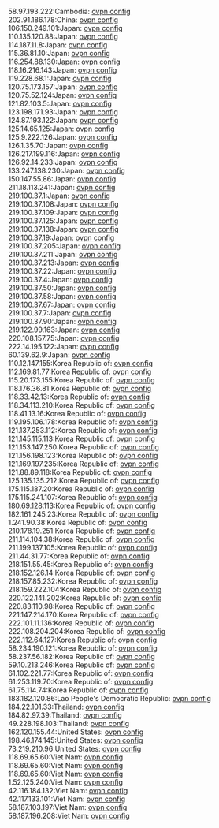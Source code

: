 58.97.193.222:Cambodia: [ovpn config](vpn/58_97_193_222.ovpn)  
202.91.186.178:China: [ovpn config](vpn/202_91_186_178.ovpn)  
106.150.249.101:Japan: [ovpn config](vpn/106_150_249_101.ovpn)  
110.135.120.88:Japan: [ovpn config](vpn/110_135_120_88.ovpn)  
114.187.11.8:Japan: [ovpn config](vpn/114_187_11_8.ovpn)  
115.36.81.10:Japan: [ovpn config](vpn/115_36_81_10.ovpn)  
116.254.88.130:Japan: [ovpn config](vpn/116_254_88_130.ovpn)  
118.16.216.143:Japan: [ovpn config](vpn/118_16_216_143.ovpn)  
119.228.68.1:Japan: [ovpn config](vpn/119_228_68_1.ovpn)  
120.75.173.157:Japan: [ovpn config](vpn/120_75_173_157.ovpn)  
120.75.52.124:Japan: [ovpn config](vpn/120_75_52_124.ovpn)  
121.82.103.5:Japan: [ovpn config](vpn/121_82_103_5.ovpn)  
123.198.171.93:Japan: [ovpn config](vpn/123_198_171_93.ovpn)  
124.87.193.122:Japan: [ovpn config](vpn/124_87_193_122.ovpn)  
125.14.65.125:Japan: [ovpn config](vpn/125_14_65_125.ovpn)  
125.9.222.126:Japan: [ovpn config](vpn/125_9_222_126.ovpn)  
126.1.35.70:Japan: [ovpn config](vpn/126_1_35_70.ovpn)  
126.217.199.116:Japan: [ovpn config](vpn/126_217_199_116.ovpn)  
126.92.14.233:Japan: [ovpn config](vpn/126_92_14_233.ovpn)  
133.247.138.230:Japan: [ovpn config](vpn/133_247_138_230.ovpn)  
150.147.55.86:Japan: [ovpn config](vpn/150_147_55_86.ovpn)  
211.18.113.241:Japan: [ovpn config](vpn/211_18_113_241.ovpn)  
219.100.37.1:Japan: [ovpn config](vpn/219_100_37_1.ovpn)  
219.100.37.108:Japan: [ovpn config](vpn/219_100_37_108.ovpn)  
219.100.37.109:Japan: [ovpn config](vpn/219_100_37_109.ovpn)  
219.100.37.125:Japan: [ovpn config](vpn/219_100_37_125.ovpn)  
219.100.37.138:Japan: [ovpn config](vpn/219_100_37_138.ovpn)  
219.100.37.19:Japan: [ovpn config](vpn/219_100_37_19.ovpn)  
219.100.37.205:Japan: [ovpn config](vpn/219_100_37_205.ovpn)  
219.100.37.211:Japan: [ovpn config](vpn/219_100_37_211.ovpn)  
219.100.37.213:Japan: [ovpn config](vpn/219_100_37_213.ovpn)  
219.100.37.22:Japan: [ovpn config](vpn/219_100_37_22.ovpn)  
219.100.37.4:Japan: [ovpn config](vpn/219_100_37_4.ovpn)  
219.100.37.50:Japan: [ovpn config](vpn/219_100_37_50.ovpn)  
219.100.37.58:Japan: [ovpn config](vpn/219_100_37_58.ovpn)  
219.100.37.67:Japan: [ovpn config](vpn/219_100_37_67.ovpn)  
219.100.37.7:Japan: [ovpn config](vpn/219_100_37_7.ovpn)  
219.100.37.90:Japan: [ovpn config](vpn/219_100_37_90.ovpn)  
219.122.99.163:Japan: [ovpn config](vpn/219_122_99_163.ovpn)  
220.108.157.75:Japan: [ovpn config](vpn/220_108_157_75.ovpn)  
222.14.195.122:Japan: [ovpn config](vpn/222_14_195_122.ovpn)  
60.139.62.9:Japan: [ovpn config](vpn/60_139_62_9.ovpn)  
110.12.147.155:Korea Republic of: [ovpn config](vpn/110_12_147_155.ovpn)  
112.169.81.77:Korea Republic of: [ovpn config](vpn/112_169_81_77.ovpn)  
115.20.173.155:Korea Republic of: [ovpn config](vpn/115_20_173_155.ovpn)  
118.176.36.81:Korea Republic of: [ovpn config](vpn/118_176_36_81.ovpn)  
118.33.42.13:Korea Republic of: [ovpn config](vpn/118_33_42_13.ovpn)  
118.34.113.210:Korea Republic of: [ovpn config](vpn/118_34_113_210.ovpn)  
118.41.13.16:Korea Republic of: [ovpn config](vpn/118_41_13_16.ovpn)  
119.195.106.178:Korea Republic of: [ovpn config](vpn/119_195_106_178.ovpn)  
121.137.253.112:Korea Republic of: [ovpn config](vpn/121_137_253_112.ovpn)  
121.145.115.113:Korea Republic of: [ovpn config](vpn/121_145_115_113.ovpn)  
121.153.147.250:Korea Republic of: [ovpn config](vpn/121_153_147_250.ovpn)  
121.156.198.123:Korea Republic of: [ovpn config](vpn/121_156_198_123.ovpn)  
121.169.197.235:Korea Republic of: [ovpn config](vpn/121_169_197_235.ovpn)  
121.88.89.118:Korea Republic of: [ovpn config](vpn/121_88_89_118.ovpn)  
125.135.135.212:Korea Republic of: [ovpn config](vpn/125_135_135_212.ovpn)  
175.115.187.20:Korea Republic of: [ovpn config](vpn/175_115_187_20.ovpn)  
175.115.241.107:Korea Republic of: [ovpn config](vpn/175_115_241_107.ovpn)  
180.69.128.113:Korea Republic of: [ovpn config](vpn/180_69_128_113.ovpn)  
182.161.245.23:Korea Republic of: [ovpn config](vpn/182_161_245_23.ovpn)  
1.241.90.38:Korea Republic of: [ovpn config](vpn/1_241_90_38.ovpn)  
210.178.19.251:Korea Republic of: [ovpn config](vpn/210_178_19_251.ovpn)  
211.114.104.38:Korea Republic of: [ovpn config](vpn/211_114_104_38.ovpn)  
211.199.137.105:Korea Republic of: [ovpn config](vpn/211_199_137_105.ovpn)  
211.44.31.77:Korea Republic of: [ovpn config](vpn/211_44_31_77.ovpn)  
218.151.55.45:Korea Republic of: [ovpn config](vpn/218_151_55_45.ovpn)  
218.152.126.14:Korea Republic of: [ovpn config](vpn/218_152_126_14.ovpn)  
218.157.85.232:Korea Republic of: [ovpn config](vpn/218_157_85_232.ovpn)  
218.159.222.104:Korea Republic of: [ovpn config](vpn/218_159_222_104.ovpn)  
220.122.141.202:Korea Republic of: [ovpn config](vpn/220_122_141_202.ovpn)  
220.83.110.98:Korea Republic of: [ovpn config](vpn/220_83_110_98.ovpn)  
221.147.214.170:Korea Republic of: [ovpn config](vpn/221_147_214_170.ovpn)  
222.101.11.136:Korea Republic of: [ovpn config](vpn/222_101_11_136.ovpn)  
222.108.204.204:Korea Republic of: [ovpn config](vpn/222_108_204_204.ovpn)  
222.112.64.127:Korea Republic of: [ovpn config](vpn/222_112_64_127.ovpn)  
58.234.190.121:Korea Republic of: [ovpn config](vpn/58_234_190_121.ovpn)  
58.237.56.182:Korea Republic of: [ovpn config](vpn/58_237_56_182.ovpn)  
59.10.213.246:Korea Republic of: [ovpn config](vpn/59_10_213_246.ovpn)  
61.102.221.77:Korea Republic of: [ovpn config](vpn/61_102_221_77.ovpn)  
61.253.119.70:Korea Republic of: [ovpn config](vpn/61_253_119_70.ovpn)  
61.75.114.74:Korea Republic of: [ovpn config](vpn/61_75_114_74.ovpn)  
183.182.120.86:Lao People's Democratic Republic: [ovpn config](vpn/183_182_120_86.ovpn)  
184.22.101.33:Thailand: [ovpn config](vpn/184_22_101_33.ovpn)  
184.82.97.39:Thailand: [ovpn config](vpn/184_82_97_39.ovpn)  
49.228.198.103:Thailand: [ovpn config](vpn/49_228_198_103.ovpn)  
162.120.155.44:United States: [ovpn config](vpn/162_120_155_44.ovpn)  
198.46.174.145:United States: [ovpn config](vpn/198_46_174_145.ovpn)  
73.219.210.96:United States: [ovpn config](vpn/73_219_210_96.ovpn)  
118.69.65.60:Viet Nam: [ovpn config](vpn/118_69_65_60.ovpn)  
118.69.65.60:Viet Nam: [ovpn config](vpn/118_69_65_60.ovpn)  
118.69.65.60:Viet Nam: [ovpn config](vpn/118_69_65_60.ovpn)  
1.52.125.240:Viet Nam: [ovpn config](vpn/1_52_125_240.ovpn)  
42.116.184.132:Viet Nam: [ovpn config](vpn/42_116_184_132.ovpn)  
42.117.133.101:Viet Nam: [ovpn config](vpn/42_117_133_101.ovpn)  
58.187.103.197:Viet Nam: [ovpn config](vpn/58_187_103_197.ovpn)  
58.187.196.208:Viet Nam: [ovpn config](vpn/58_187_196_208.ovpn)  
